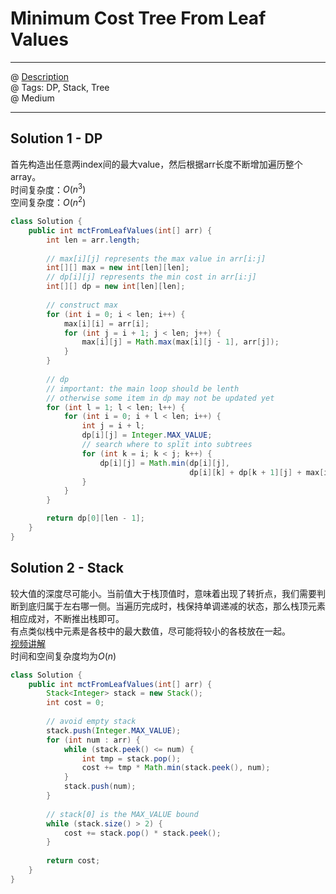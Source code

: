 # Minimum Cost Tree From Leaf Values
------------------
@ [Description](https://leetcode.com/problems/minimum-cost-tree-from-leaf-values/)  
@ Tags: DP, Stack, Tree   
@ Medium

------------------
## Solution 1 - DP
首先构造出任意两index间的最大value，然后根据arr长度不断增加遍历整个array。  
时间复杂度：$O(n^3)$  
空间复杂度：$O(n^2)$  
```java
class Solution {
    public int mctFromLeafValues(int[] arr) {
        int len = arr.length;
        
        // max[i][j] represents the max value in arr[i:j]
        int[][] max = new int[len][len];
        // dp[i][j] represents the min cost in arr[i:j]
        int[][] dp = new int[len][len];
        
        // construct max
        for (int i = 0; i < len; i++) {
            max[i][i] = arr[i];
            for (int j = i + 1; j < len; j++) {
                max[i][j] = Math.max(max[i][j - 1], arr[j]);
            }
        }
        
        // dp
        // important: the main loop should be lenth
        // otherwise some item in dp may not be updated yet
        for (int l = 1; l < len; l++) {
            for (int i = 0; i + l < len; i++) {
                int j = i + l;
                dp[i][j] = Integer.MAX_VALUE;
                // search where to split into subtrees
                for (int k = i; k < j; k++) {
                    dp[i][j] = Math.min(dp[i][j],
                                        dp[i][k] + dp[k + 1][j] + max[i][k] * max[k + 1][j]);
                }
            }
        }

        return dp[0][len - 1];
    }
}
```

## Solution 2 - Stack
较大值的深度尽可能小。当前值大于栈顶值时，意味着出现了转折点，我们需要判断到底归属于左右哪一侧。当遍历完成时，栈保持单调递减的状态，那么栈顶元素相应成对，不断推出栈即可。  
有点类似栈中元素是各枝中的最大数值，尽可能将较小的各枝放在一起。  
[视频讲解](https://www.youtube.com/watch?v=xcYkzSrgOmY)  
时间和空间复杂度均为$O(n)$  
```java
class Solution {
    public int mctFromLeafValues(int[] arr) {
        Stack<Integer> stack = new Stack();
        int cost = 0;
        
        // avoid empty stack
        stack.push(Integer.MAX_VALUE);
        for (int num : arr) {
            while (stack.peek() <= num) {
                int tmp = stack.pop();
                cost += tmp * Math.min(stack.peek(), num);
            }
            stack.push(num);
        }
        
        // stack[0] is the MAX_VALUE bound
        while (stack.size() > 2) {
            cost += stack.pop() * stack.peek();
        }
        
        return cost;
    }
}
```

